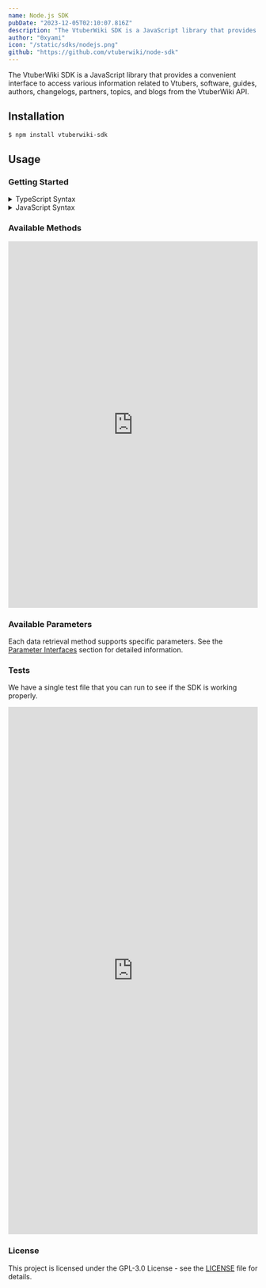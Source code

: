 ```yaml
---
name: Node.js SDK
pubDate: "2023-12-05T02:10:07.816Z"
description: "The VtuberWiki SDK is a JavaScript library that provides a convenient interface to access various information related to Vtubers, software, guides, authors, changelogs, partners, topics, and blogs from the VtuberWiki API."
author: "0xyami"
icon: "/static/sdks/nodejs.png"
github: "https://github.com/vtuberwiki/node-sdk"
---
```



The VtuberWiki SDK is a JavaScript library that provides a convenient interface to access various information related to Vtubers, software, guides, authors, changelogs, partners, topics, and blogs from the VtuberWiki API.

## Installation

```bash
$ npm install vtuberwiki-sdk
```

## Usage

### Getting Started


<details>
    <summary>TypeScript Syntax</summary>

<iframe frameborder="0" scrolling="no" style="width:100%; height:943px;" allow="clipboard-write" src="https://emgithub.com/iframe.html?target=https%3A%2F%2Fgithub.com%2Fvtuberwiki%2Fnode-sdk%2Fblob%2Fmain%2F.embed%2Fstart%2Fts.md&style=atom-one-dark&type=markdown&showBorder=on&showLineNumbers=on&showFileMeta=on&showFullPath=on&showCopy=on"></iframe>

</details>


<details>
    <summary>JavaScript Syntax</summary>

<iframe frameborder="0" scrolling="no" style="width:100%; height:1101px;" allow="clipboard-write" src="https://emgithub.com/iframe.html?target=https%3A%2F%2Fgithub.com%2Fvtuberwiki%2Fnode-sdk%2Fblob%2Fmain%2F.embed%2Fstart%2Fjs.md&style=atom-one-dark&type=markdown&showBorder=on&showLineNumbers=on&showFileMeta=on&showFullPath=on&showCopy=on"></iframe>

</details>

### Available Methods

<iframe frameborder="0" scrolling="no" style="width:100%; height:741px;" allow="clipboard-write" src="https://emgithub.com/iframe.html?target=https%3A%2F%2Fgithub.com%2Fvtuberwiki%2Fnode-sdk%2Fblob%2Fmain%2F.embed%2Fmethods.md&style=atom-one-dark&type=markdown&showBorder=on&showLineNumbers=on&showFileMeta=on&showFullPath=on&showCopy=on"></iframe>


### Available Parameters

Each data retrieval method supports specific parameters. See the [Parameter Interfaces](https://github.com/vtuberwiki/node-sdk/blob/main/src/interfaces/config/methods.ts) section for detailed information.


### Tests

We have a single test file that you can run to see if the SDK is working properly.

<iframe frameborder="0" scrolling="no" style="width:100%; height:1066px;" allow="clipboard-write" src="https://emgithub.com/iframe.html?target=https%3A%2F%2Fgithub.com%2Fvtuberwiki%2Fnode-sdk%2Fblob%2Fmain%2Ftests%2Findex.ts&style=atom-one-dark&type=code&showBorder=on&showLineNumbers=on&showFileMeta=on&showFullPath=on&showCopy=on"></iframe>

### License

This project is licensed under the GPL-3.0 License - see the [LICENSE](https://github.com/vtuberwiki/node-sdk/blob/main/LICENSE) file for details.
